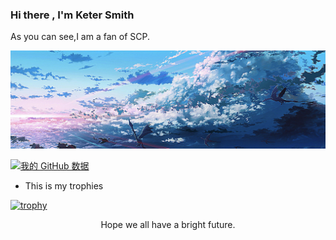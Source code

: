 ### Hi there , I'm Keter Smith

As you can see,I am a fan of SCP.

![image-20201207090907803](README.assets/image-20201207090907803.png)

[![我的 GitHub 数据](https://github-readme-stats.vercel.app/api?username=coronaPolvo)]()

- This is my trophies

[![trophy](https://github-profile-trophy.vercel.app/?username=coronaPolvo)](https://github.com/ryo-ma/github-profile-trophy)


<center>Hope we all have a bright future.</center>

 